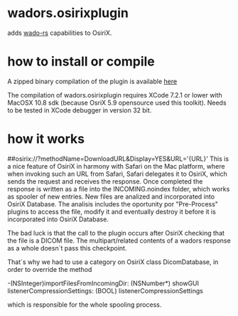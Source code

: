 # wadors.osirixplugin
adds [wado-rs](http://dicom.nema.org/medical/dicom/current/output/chtml/part18/sect_6.5.html) capabilities to OsiriX.

# how to install or compile
A zipped binary compilation of the plugin is available [here](https://github.com/opendicom/wadors.osirixplugin/blob/master/osirixplugin/wadors.osirixplugin.zip)

The compilation of wadors.osirixplugin requires XCode 7.2.1 or lower with MacOSX 10.8 sdk (because OsriX 5.9 opensource used this toolkit). Needs to be tested in XCode debugger in version 32 bit.

# how it works
##osirix://?methodName=DownloadURL&Display=YES&URL='{URL}'
This is a nice feature of OsiriX in harmony with Safari on the Mac platform, where when invoking such an URL from Safari, Safari delegates it to OsiriX, which sends the request and receives the response. Once completed the response is written as a file into the INCOMING.noindex folder, which works as spooler of new entries. New files are analized and incorporated into OsiriX Database. The analisis includes the oportunity por "Pre-Process" plugins to access the file, modify it and eventually destroy it before it is incorporated into OsiriX Database.

The bad luck is that the call to the plugin occurs after OsiriX checking that the file is a DICOM file. The multipart/related contents of a wadors response as a whole doesn´t pass this checkpoint.

That´s why we had to use a category on OsiriX class DicomDatabase, in order to override the method 

-(NSInteger)importFilesFromIncomingDir: (NSNumber*) showGUI listenerCompressionSettings: (BOOL) listenerCompressionSettings

which is responsible for the whole spooling process.
